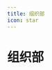```yaml
---
title: 组织部
icon: star
---
```


# 组织部

<div class="catalog-display-container">
  <Catalog base="/Organization/" />
</div>